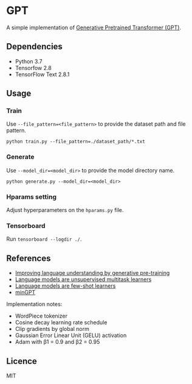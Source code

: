 # GPT
A simple implementation of [Generative Pretrained Transformer (GPT)](https://proceedings.neurips.cc/paper/2020/file/1457c0d6bfcb4967418bfb8ac142f64a-Paper.pdf).

## Dependencies
- Python 3.7
- Tensorfow 2.8
- TensorFlow Text 2.8.1


## Usage
### Train
Use `--file_pattern=<file_pattern>` to provide the dataset path and file pattern.
```
python train.py --file_pattern=./dataset_path/*.txt
```

### Generate
Use `--model_dir=<model_dir>` to provide the model directory name.
```
python generate.py --model_dir=<model_dir>
```

### Hparams setting
Adjust hyperparameters on the `hparams.py` file.

### Tensorboard
Run `tensorboard --logdir ./`.


## References

- [Improving language understanding by generative pre-training](https://cdn.openai.com/research-covers/language-unsupervised/language_understanding_paper.pdf)
- [Language models are unsupervised multitask learners](https://cdn.openai.com/better-language-models/language_models_are_unsupervised_multitask_learners.pdf)
- [Language models are few-shot learners](https://proceedings.neurips.cc/paper/2020/file/1457c0d6bfcb4967418bfb8ac142f64a-Paper.pdf)
- [minGPT](https://github.com/karpathy/minGPT)

Implementation notes:
- WordPiece tokenizer
- Cosine decay learning rate schedule
- Clip gradients by global norm
- Gaussian Error Linear Unit (GELU) activation
- Adam with β1 = 0.9 and β2 = 0.95 


## Licence
MIT